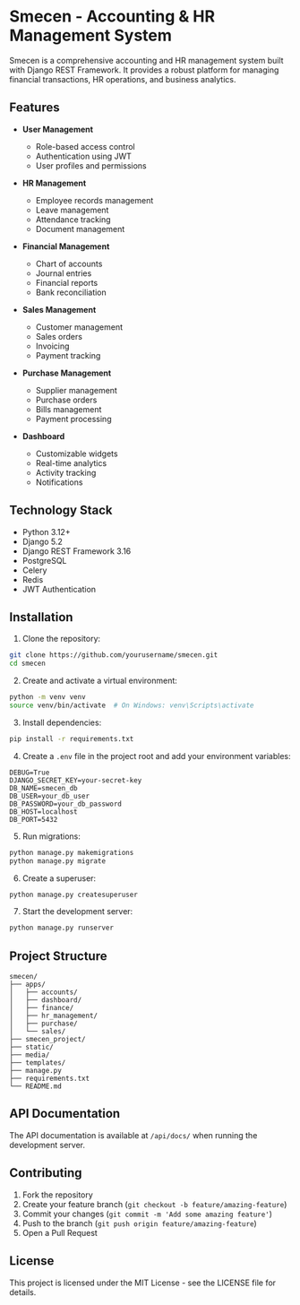 # Smecen - Accounting & HR Management System

Smecen is a comprehensive accounting and HR management system built with Django REST Framework. It provides a robust platform for managing financial transactions, HR operations, and business analytics.

## Features

- **User Management**
  - Role-based access control
  - Authentication using JWT
  - User profiles and permissions

- **HR Management**
  - Employee records management
  - Leave management
  - Attendance tracking
  - Document management

- **Financial Management**
  - Chart of accounts
  - Journal entries
  - Financial reports
  - Bank reconciliation

- **Sales Management**
  - Customer management
  - Sales orders
  - Invoicing
  - Payment tracking

- **Purchase Management**
  - Supplier management
  - Purchase orders
  - Bills management
  - Payment processing

- **Dashboard**
  - Customizable widgets
  - Real-time analytics
  - Activity tracking
  - Notifications

## Technology Stack

- Python 3.12+
- Django 5.2
- Django REST Framework 3.16
- PostgreSQL
- Celery
- Redis
- JWT Authentication

## Installation

1. Clone the repository:
```bash
git clone https://github.com/yourusername/smecen.git
cd smecen
```

2. Create and activate a virtual environment:
```bash
python -m venv venv
source venv/bin/activate  # On Windows: venv\Scripts\activate
```

3. Install dependencies:
```bash
pip install -r requirements.txt
```

4. Create a `.env` file in the project root and add your environment variables:
```
DEBUG=True
DJANGO_SECRET_KEY=your-secret-key
DB_NAME=smecen_db
DB_USER=your_db_user
DB_PASSWORD=your_db_password
DB_HOST=localhost
DB_PORT=5432
```

5. Run migrations:
```bash
python manage.py makemigrations
python manage.py migrate
```

6. Create a superuser:
```bash
python manage.py createsuperuser
```

7. Start the development server:
```bash
python manage.py runserver
```

## Project Structure

```
smecen/
├── apps/
│   ├── accounts/
│   ├── dashboard/
│   ├── finance/
│   ├── hr_management/
│   ├── purchase/
│   └── sales/
├── smecen_project/
├── static/
├── media/
├── templates/
├── manage.py
├── requirements.txt
└── README.md
```

## API Documentation

The API documentation is available at `/api/docs/` when running the development server.

## Contributing

1. Fork the repository
2. Create your feature branch (`git checkout -b feature/amazing-feature`)
3. Commit your changes (`git commit -m 'Add some amazing feature'`)
4. Push to the branch (`git push origin feature/amazing-feature`)
5. Open a Pull Request

## License

This project is licensed under the MIT License - see the LICENSE file for details.

